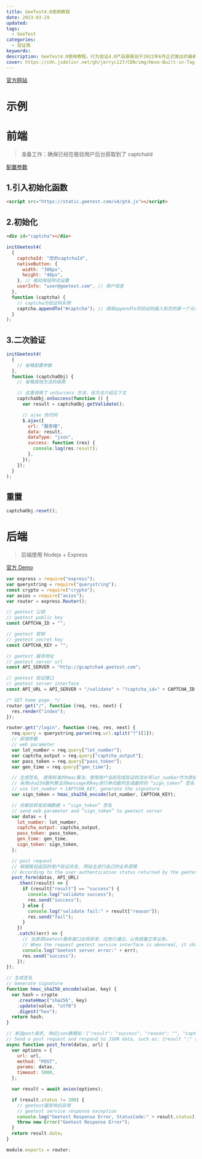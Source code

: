 ```yaml
---
title: GeeTest4.0使用教程
date: 2023-03-29
updated:
tags:
  - GeeTest
categories:
  - 验证类
keywords:
description: GeeTest4.0使用教程。行为验证4.0产品是极验于2022年6月正式推出的最新一代验证码产品，结合环境检测、行为特征、POW工作量证明、视觉模型热更等多项技术，在注册、登录、下单、防作弊等多种场景提供人机智能分流验证服务，为企业安全保驾护航。
cover: https://cdn.jsdelivr.net/gh/jerryc127/CDN/img/Hexo-Built-in-Tag-Plugins-COVER.png
---
```


[官方网站](https://www.geetest.com/adaptive-captcha-demo)

# 示例

<script src="https://static.geetest.com/v4/gt4.js"></script>
<div id="captcha"></div>
<script>
initGeetest4(
  {
    captchaId: "37e44d588298c886c5598e761b83efbb",
    nativeButton: {
      width: "300px",
      height: "40px",
    }, // 极验按钮样式设置
    userInfo: "user@zhangsifan.com", // 用户信息
  },
  function (captcha) {
    // captcha为验证码实例
    captcha.appendTo("#captcha"); // 调用appendTo将验证码插入到页的某一个元素中，这个元素用户可以自定义
    captcha.onSuccess(() => {
      var result = captcha.getValidate();
      fetch("https://api.zhangsifan.com/geetest/validate_v4", {
        method: "POST",
        body: JSON.stringify(result),
      }).then(async (response) => {
        const { result } = await response.json();
        if (result.success) {
          if (window.confirm("验证成功,是否重置验证器?")) {
            captcha.reset();
          }
        }
      });
    });
  }
);
</script>

# 前端

> 准备工作：确保已经在极验用户后台获取到了 captchaId

[配置参数](https://docs.geetest.com/gt4/apirefer/api/web/#%E9%85%8D%E7%BD%AE%E5%8F%82%E6%95%B0)

## 1.引入初始化函数

```html
<script src="https://static.geetest.com/v4/gt4.js"></script>
```

## 2.初始化

```html
<div id="captcha"></div>
```

```javascript
initGeetest4(
  {
    captchaId: "您的captchaId",
    nativeButton: {
      width: "300px",
      height: "40px",
    }, // 极验按钮样式设置
    userInfo: "user@geetest.com", // 用户信息
  },
  function (captcha) {
    // captcha为验证码实例
    captcha.appendTo("#captcha"); // 调用appendTo将验证码插入到页的某一个元素中，这个元素用户可以自定义
  }
);
```

## 3.二次验证

```js
initGeetest4(
  {
    // 省略配置参数
  },
  function (captchaObj) {
    // 省略其他方法的调用

    // 这里调用了 onSuccess 方法，该方法介绍见下文
    captchaObj.onSuccess(function () {
      var result = captchaObj.getValidate();

      // ajax 伪代码
      $.ajax({
        url: "服务端",
        data: result,
        dataType: "json",
        success: function (res) {
          console.log(res.result);
        },
      });
    });
  }
);
```

## 重置

```js
captchaObj.reset();
```

# 后端

> 后端使用 Nodejs + Express

[官方 Demo](https://github.com/GeeTeam/gt4_node_express_demo)

```js
var express = require("express");
var querystring = require("querystring");
const crypto = require("crypto");
var axios = require("axios");
var router = express.Router();

// geetest 公钥
// geetest public key
const CAPTCHA_ID = "";

// geetest 密钥
// geetest secret key
const CAPTCHA_KEY = "";

// geetest 服务地址
// geetest server url
const API_SERVER = "http://gcaptcha4.geetest.com";

// geetest 验证接口
// geetest server interface
const API_URL = API_SERVER + "/validate" + "?captcha_id=" + CAPTCHA_ID;

/* GET home page. */
router.get("/", function (req, res, next) {
  res.render("index");
});

router.get("/login", function (req, res, next) {
  req.query = querystring.parse(req.url.split("?")[1]);
  // 前端参数
  // web parameter
  var lot_number = req.query["lot_number"];
  var captcha_output = req.query["captcha_output"];
  var pass_token = req.query["pass_token"];
  var gen_time = req.query["gen_time"];

  // 生成签名, 使用标准的hmac算法，使用用户当前完成验证的流水号lot_number作为原始消息message，使用客户验证私钥作为key
  // 采用sha256散列算法将message和key进行单向散列生成最终的 “sign_token” 签名
  // use lot_number + CAPTCHA_KEY, generate the signature
  var sign_token = hmac_sha256_encode(lot_number, CAPTCHA_KEY);

  // 向极验转发前端数据 + “sign_token” 签名
  // send web parameter and “sign_token” to geetest server
  var datas = {
    lot_number: lot_number,
    captcha_output: captcha_output,
    pass_token: pass_token,
    gen_time: gen_time,
    sign_token: sign_token,
  };

  // post request
  // 根据极验返回的用户验证状态, 网站主进行自己的业务逻辑
  // According to the user authentication status returned by the geetest, the website owner carries out his own business logic
  post_form(datas, API_URL)
    .then((result) => {
      if (result["result"] == "success") {
        console.log("validate success");
        res.send("success");
      } else {
        console.log("validate fail:" + result["reason"]);
        res.send("fail");
      }
    })
    .catch((err) => {
      // 当请求Geetest服务接口出现异常，应放行通过，以免阻塞正常业务。
      // When the request geetest service interface is abnormal, it shall be released to avoid blocking normal business.
      console.log("Geetest server error:" + err);
      res.send("success");
    });
});

// 生成签名
// Generate signature
function hmac_sha256_encode(value, key) {
  var hash = crypto
    .createHmac("sha256", key)
    .update(value, "utf8")
    .digest("hex");
  return hash;
}

// 发送post请求, 响应json数据如：{"result": "success", "reason": "", "captcha_args": {}}
// Send a post request and respond to JSON data, such as: {result ":" success "," reason ":" "," captcha_args ": {}}
async function post_form(datas, url) {
  var options = {
    url: url,
    method: "POST",
    params: datas,
    timeout: 5000,
  };

  var result = await axios(options);

  if (result.status != 200) {
    // geetest服务响应异常
    // geetest service response exception
    console.log("Geetest Response Error, StatusCode:" + result.status);
    throw new Error("Geetest Response Error");
  }
  return result.data;
}

module.exports = router;
```
